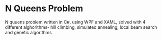 # N Queens Problem
 N quuens problem written in C#, using WPF and XAML, solved with 4 different alghorithms- hill climbing, simulated annealing, local beam search and genetic algorithms
